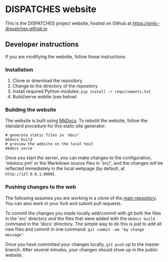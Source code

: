 # DISPATCHES website

This is the DISPATCHES project website, hosted on Github at 
https://gmlc-dispatches.github.io

## Developer instructions

If you are modifying the website, follow these instructions.

### Installation

1. Clone or download the repository
2. Change to the directory of the repository
3. Install required Python modules: `pip install -r requirements.txt`
4. Build/serve webite (see below)

### Building the website

The website is built using [MkDocs](https://www.mkdocs.org).
To rebuild the website, follow the standard procedure for this
static site generator:
```
# generate static files in 'docs'
mkdocs build
# preview the website on the local host
mkdocs serve
```

Once you start the server, you can make changes to the 
configuration, 'mkdocs.yml' or the Markdown source
files in 'src/', and the changes will be reflected immediately
in the local webpage (by default, at `http://127.0.0.1:8000`).

### Pushing changes to the web

The following assumes you are working in a clone of the 
[main repository](https://github.com/gmlc-dispatches/gmlc-dispatches.github.io).
You can also work in your fork and submit pull requests.

To commit the changes you made locally add/commit with git both
the files in the 'src' directory *and* the files that were added
with the `mkdocs build` command in the 'docs' directory.
The simple way to do this is just to add all new files and commit
in one command: `git commit -am "my change message"`.

Once you have committed your changes locally, `git push` up to the
master branch. After several minutes, your changes should show up
in the public website.